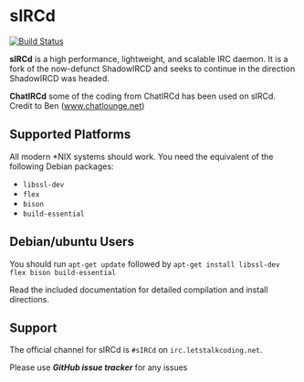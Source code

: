 # sIRCd
[![Build Status](https://travis-ci.org/CustomIRCd/sIRCd.svg?branch=master)](https://travis-ci.org/CustomIRCd/sIRCd)

**sIRCd** is a high performance, lightweight, and scalable
IRC daemon. It is a fork of the now-defunct ShadowIRCD and seeks to continue in
the direction ShadowIRCD was headed.

**ChatIRCd**
some of the coding from ChatIRCd has been used on sIRCd. Credit to Ben (www.chatlounge.net)

## Supported Platforms

All modern \*NIX systems should work. You need the equivalent of the following
Debian packages:

 - `libssl-dev`
 - `flex`
 - `bison`
 - `build-essential`

## Debian/ubuntu Users

You should run `apt-get update` followed by `apt-get install libssl-dev flex bison build-essential`

Read the included documentation for detailed compilation and install
directions.

## Support

The official channel for sIRCd is `#sIRCd` on
`irc.letstalkcoding.net`. 

Please use ***GitHub issue tracker*** for any issues
